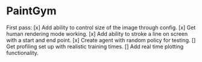 # PaintGym

First pass:
[x] Add ability to control size of the image through config.
[x] Get human rendering mode working.
[x] Add ability to stroke a line on screen with a start and end point.
[x] Create agent with random policy for testing.
[] Get profiling set up with realistic training times.
[] Add real time plotting functionality.